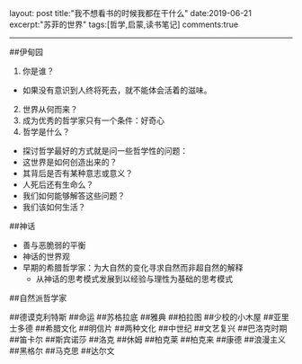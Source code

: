 
layout: post
title:"我不想看书的时候我都在干什么"
date:2019-06-21
excerpt:"苏菲的世界"
tags:[哲学,启蒙,读书笔记]
comments:true             


---

##伊甸园
1. 你是谁？
- 如果没有意识到人终将死去，就不能体会活着的滋味。
2. 世界从何而来？
3. 成为优秀的哲学家只有一个条件：好奇心
4. 哲学是什么？
-  探讨哲学最好的方式就是问一些哲学性的问题：
-  这世界是如何创造出来的？
-  其背后是否有某种意志或意义？
-  人死后还有生命么？
-  我们如何能够解答这些问题？
-  我们该如何生活？



##神话
- 善与恶脆弱的平衡
- 神话的世界观
- 早期的希腊哲学家：为大自然的变化寻求自然而非超自然的解释
  - 从神话的思考模式发展到以经验与理性为基础的思考模式

##自然派哲学家

##德谟克利特斯
##命运
##苏格拉底
##雅典
##柏拉图
##少校的小木屋
##亚里士多德
##希腊文化
##明信片
##两种文化
##中世纪
##文艺复兴
##巴洛克时期
##笛卡尔
##斯宾诺莎
##洛克
##休姆
##柏克莱
##柏克来
##康德
##浪漫主义
##黑格尔
##马克思
##达尔文



